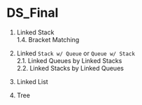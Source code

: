 # DS_Final
1. Linked Stack  
1.4. Bracket Matching  

2. Linked `Stack w/ Queue` or `Queue w/ Stack`  
2.1. Linked Queues by Linked Stacks  
2.2. Linked Stacks by Linked Queues  

3. Linked List  

4. Tree  
